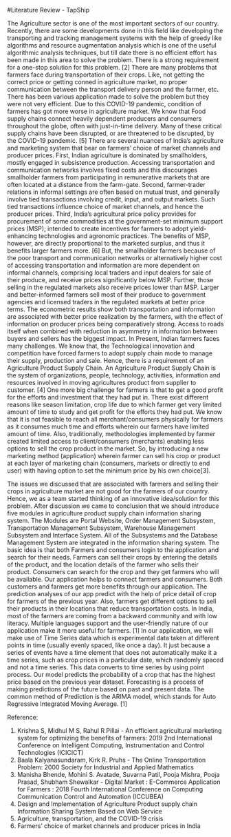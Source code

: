 #Literature Review - TapShip

The Agriculture sector is one of the most important sectors of our country. Recently, there are some
developments done in this field like developing the transporting and tracking management systems with
the help of greedy like algorithms and resource augmentation analysis which is one of the useful algorithmic
analysis techniques, but till date there is no efficient effort has been made in this area to solve the problem.
There is a strong requirement for a one-stop solution for this problem. [2]
There are many problems that farmers face during transportation of their crops. Like, not getting the correct
price or getting conned in agriculture market, no proper communication between the transport delivery
person and the farmer, etc. There has been various application made to solve the problem but they were not
very efficient. Due to this COVID-19 pandemic, condition of farmers has got more worse in agriculture
market. We know that Food supply chains connect heavily dependent producers and consumers throughout
the globe, often with just-in-time delivery. Many of these critical supply chains have been disrupted, or are
threatened to be disrupted, by the COVID-19 pandemic. [5]
There are several nuances of India’s agriculture and marketing system that bear on farmers’ choice of
market channels and producer prices. First, Indian agriculture is dominated by smallholders, mostly
engaged in subsistence production. Accessing transportation and communication networks involves fixed
costs and this discourages smallholder farmers from participating in remunerative markets that are often
located at a distance from the farm-gate. Second, farmer-trader relations in informal settings are often based
on mutual trust, and generally involve tied transactions involving credit, input, and output markets. Such
tied transactions influence choice of market channels, and hence the producer prices. Third, India’s
agricultural price policy provides for procurement of some commodities at the government-set minimum
support prices (MSP); intended to create incentives for farmers to adopt yield-enhancing technologies and
agronomic practices. The benefits of MSP, however, are directly proportional to the marketed surplus, and
thus it benefits larger farmers more. [6] But, the smallholder farmers because of the poor transport and
communication networks or alternatively higher cost of accessing transportation and information are more
dependent on informal channels, comprising local traders and input dealers for sale of their produce, and
receive prices significantly below MSP. Further, those selling in the regulated markets also receive prices
lower than MSP. Larger and better-informed farmers sell most of their produce to government agencies and
licensed traders in the regulated markets at better price terms. The econometric results show both
transportation and information are associated with better price realization by the farmers, with the effect of
information on producer prices being comparatively strong. Access to roads itself when combined with
reduction in asymmetry in information between buyers and sellers has the biggest impact.
In Present, Indian farmers faces many challenges. We know that, the Technological innovation and
competition have forced farmers to adopt supply chain mode to manage their supply, production and sale.
Hence, there is a requirement of an Agriculture Product Supply Chain. An Agriculture Product Supply
Chain is the system of organizations, people, technology, activities, information and resources involved in
moving agricultures product from supplier to customer. [4] One more big challenge for farmers is that to
get a good profit for the efforts and investment that they had put in. There exist different reasons like season
limitation, crop life due to which farmer get very limited amount of time to study and get profit for the
efforts they had put. We know that it is not feasible to reach all merchant/consumers physically for farmers
as it consumes much time and efforts wherein our farmers have limited amount of time. Also, traditionally,
methodologies implemented by farmer created limited access to client/consumers (merchants) enabling less
options to sell the crop product in the market. So, by introducing a new marketing method (application)
wherein farmer can sell his crop or product at each layer of marketing chain (consumers, markets or directly
to end user) with having option to set the minimum price by his own choice[3].

The issues we discussed that are associated with farmers and selling their crops in agriculture market are
not good for the farmers of our country. Hence, we as a team started thinking of an innovative idea/solution
for this problem. After discussion we came to conclusion that we should introduce five modules in
agriculture product supply chain information sharing system. The Modules are Portal Website, Order
Management Subsystem, Transportation Management Subsystem, Warehouse Management Subsystem and
Interface System. All of the Subsystems and the Database Management System are integrated in the
information sharing system.
The basic idea is that both Farmers and consumers login to the application and search for their needs.
Farmers can sell their crops by entering the details of the product, and the location details of the farmer
who sells their product. Consumers can search for the crop and they get farmers who will be available. Our
application helps to connect farmers and consumers. Both customers and farmers get more benefits through
our application. The prediction analyses of our app predict with the help of price detail of crop for farmers
of the previous year. Also, farmers get different options to sell their products in their locations that reduce
transportation costs. In India, most of the farmers are coming from a backward community and with low
literacy. Multiple languages support and the user-friendly nature of our application make it more useful for
farmers. [1]
In our application, we will make use of Time Series data which is experimental data taken at different points
in time (usually evenly spaced, like once a day). It just because a series of events have a time element that
does not automatically make it a time series, such as crop prices in a particular date, which randomly spaced
and not a time series. This data converts to time series by using point process. Our model predicts the
probability of a crop that has the highest price based on the previous year dataset. Forecasting is a process
of making predictions of the future based on past and present data. The common method of Prediction is
the ARIMA model, which stands for Auto Regressive Integrated Moving Average. [1]

Reference:
1. Krishna S, Midhul M S, Rahul R Pillai - An efficient agricultural marketing system
for optimizing the benefits of farmers: 2019 2nd International Conference on Intelligent
Computing, Instrumentation and Control Technologies (ICICICT)
2. Baala Kalyanasundaram, Kirk R. Pruhs - The Online Transportation Problem:
2000 Society for Industrial and Applied Mathematics
3. Manisha Bhende, Mohini S. Avatade, Suvarna Patil, Pooja Mishra, Pooja Prasad,
Shubham Shewalkar - Digital Market : E-Commerce Application for Farmers : 2018
Fourth International Conference on Computing Communication Control and
Automation (ICCUBEA)
4. Design and Implementation of Agriculture Product supply chain Information Sharing System
Based on Web Service
5. Agriculture, transportation, and the COVID-19 crisis
6. Farmers’ choice of market channels and producer prices in India
